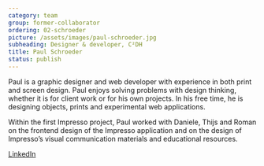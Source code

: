 ```yaml
---
category: team
group: former-collaborator
ordering: 02-schroeder
picture: /assets/images/paul-schroeder.jpg
subheading: Designer & developer, C²DH
title: Paul Schroeder
status: publish
---
```


Paul is a graphic designer and web developer with experience in both print and screen design. Paul enjoys solving problems with design thinking, whether it is for client work or for his own projects. In his free time, he is designing objects, prints and experimental web applications.

Within the first Impresso project, Paul worked with Daniele, Thijs and Roman on the frontend design of the Impresso application and on the design of Impresso’s visual communication materials and educational resources.

[LinkedIn](http://linkedin.com/in/paul-schroeder-a4478951/)
